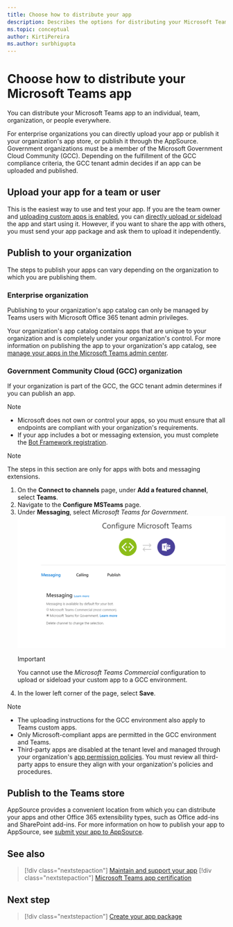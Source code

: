 ```yaml
---
title: Choose how to distribute your app
description: Describes the options for distributing your Microsoft Teams app.
ms.topic: conceptual
author: KirtiPereira
ms.author: surbhigupta
---
```


# Choose how to distribute your Microsoft Teams app

You can distribute your Microsoft Teams app to an individual, team, organization, or people everywhere.

For enterprise organizations you can directly upload your app or publish it your organization's app store, or publish it through the AppSource. Government organizations must be a member of the Microsoft Government Cloud Community (GCC). Depending on the fulfillment of the GCC compliance criteria, the GCC tenant admin decides if an app can be uploaded and published.

## Upload your app for a team or user

This is the easiest way to use and test your app. If you are the team owner and [uploading custom apps is enabled](/microsoftteams/admin-settings), you can [directly upload or sideload](apps-upload.md) the app and start using it. However, if you want to share the app with others, you must send your app package and ask them to upload it independently.

## Publish to your organization

The steps to publish your apps can vary depending on the organization to which you are publishing them.

### Enterprise organization

Publishing to your organization's app catalog can only be managed by Teams users with Microsoft Office 365 tenant admin privileges.

Your organization's app catalog contains apps that are unique to your organization and is completely under your organization's control. For more information on publishing the app to your organization's app catalog, see [manage your apps in the Microsoft Teams admin center](/microsoftteams/tenant-apps-catalog-teams).

### Government Community Cloud (GCC) organization

If your organization is part of the GCC, the GCC tenant admin determines if you can publish an app.

> [!NOTE]
> * Microsoft does not own or control your apps, so you must ensure that all endpoints are compliant with your organization's requirements. 
> * If your app includes a bot or messaging extension, you must complete the [Bot Framework registration](https://dev.botframework.com/).

> [!NOTE]
> The steps in this section are only for apps with bots and messaging extensions.

1. On the **Connect to channels** page, under **Add a featured channel**, select **Teams**.
2. Navigate to the **Configure MSTeams** page.
3. Under **Messaging**, select *Microsoft Teams for Government*.
![Teams messaging configuration page](../../assets/images/gcc-configure.png)
   > [!IMPORTANT]
   > You cannot use the *Microsoft Teams Commercial* configuration to upload or sideload your custom app to a GCC environment.
4. In the lower left corner of the page, select **Save**.

> [!NOTE]
>
> * The uploading instructions for the GCC environment also apply to Teams custom apps.
> * Only Microsoft-compliant apps are permitted in the GCC environment and Teams.
> * Third-party apps are disabled at the tenant level and managed through your organization's [app permission policies](/microsoftteams/teams-app-permission-policies). You must review all third-party apps to ensure they align with your organization's policies and procedures.

## Publish to the Teams store

AppSource provides a convenient location from which you can distribute your apps and other Office 365 extensibility types, such as Office add-ins and SharePoint add-ins. For more information on how to publish your app to AppSource, see [submit your app to AppSource](../../../appsource/publish.md).

## See also

> [!div class="nextstepaction"]
> [Maintain and support your app](../../../appsource/post-publish/overview.md)
> [!div class="nextstepaction"]
> [Microsoft Teams app certification](~/appsource/post-publish/application-certification.md)

## Next step

> [!div class="nextstepaction"]
> [Create your app package](../../build-and-test/apps-package.md)